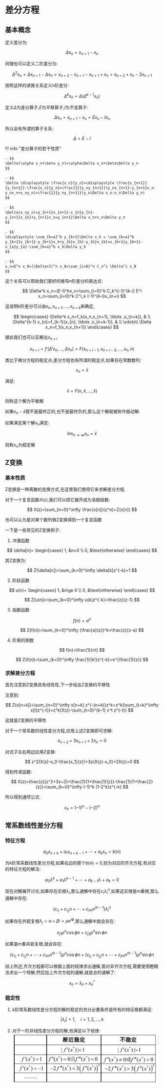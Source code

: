 # 差分方程

## 基本概念

定义差分为:

$$
\Delta x_n=x_{n+1}-x_n
$$

同理也可以定义二阶差分为:

$$
\Delta^2 x_n=\Delta x_{n+1}-\Delta x_{n}=x_{n+2}-x_{n+1}-x_{n+1}+x_{n}=x_{n+2}+x_{n}-2x_{n+1}
$$

按照这样的递推关系定义n阶差分:

$$
\Delta^k x_n =\Delta(\Delta^{k-1} x_{n})
$$

定义$\Delta$为差分算子,$E$为平移算子,$I$为不变算子:

$$
\Delta x_n=x_{n+1}-x_n=Ex_{n}-Ix_n
$$

所以会有所谓的算子关系:

$$
\Delta=E-I
$$

!!! info "差分算子的若干性质"

    - $$
    \Delta(\alpha x_n+\beta y_n)=\alpha\Delta x_n+\beta\Delta y_n
    $$

    - $$
    \Delta \displaystyle \frac{x_n}{y_n}=\displaystyle \frac{x_{n+1}}{y_{n+1}}-\frac{x_n}{y_n}=\frac{1}{y_ny_{n+1}}(y_nx_{n+1}-y_{n+1}x_n-y_nx_n+x_ny_n)=\frac{1}{y_ny_{n+1}}(y_n\Delta x_n-x_n\Delta y_n)
    $$

    - $$
    \Delta(x_ny_n)=y_{n+1}x_{n+1}-x_{n}y_{n}-y_{n+1}x_{n}+y_{n+1}x_n=y_{n+1}\Delta x_n+x_n\Delta y_n
    $$

    - $$
    \displaystyle \sum_{k=a}^b y_{k+1}\Delta x_k = \sum_{k=a}^b y_{k+1}x_{k+1}-y_{k+1}x_k+y_{k}x_{k}-y_{k}x_{k}=x_{b+1}y_{b+1}-x_{a}y_{a}-\sum_{k=a}^b x_k\Delta y_k
    $$

    - $$
    x_n=E^n x_0=(\Delta+I)^n x_0=\sum_{i=0}^n C_n^i \Delta^i x_0
    $$

这个关系可以帮助我们更好的推导$n$阶差分的表达式:

$$
\Delta^k x_n=(E-I)^kx_n=\sum_{i=0}^k C_k^i(-1)^{k-i} E^i x_n=\sum_{i=0}^k C^i_k (-1)^{k-i}x_{n+i}
$$

这说明$k$阶差分可以由$x_n,x_{n+1}, \ldots ,x_{n+k}$来确定,

$$
\begin{cases} 
 \Delta^k x_n=f_k(x_n,x_{n+1}, \ldots ,x_{n+k}), &  \\
 \Delta^{k-1} x_{n}=f_{k-1}(x_{n}, \ldots ,x_{n+k-1}), & \\
 \vdots\\
 \Delta x_n=f_1(x_n,x_{n+1})
 \end{cases}
$$

据此我们也可以反解出$x_{n+i}$

$$
 x_{n+i}=f'(\Delta^i x_n, \ldots ,\Delta x_n)=F(x_{n+i-1},x_{n+i-2}, \ldots ,x_n,n)
$$

类比于微分方程的稳定点,差分方程也有所谓的稳定点,如果存在常数数列:

$$
x_n=\bar{x}
$$

满足:

$$
\bar{x}=F(n,\bar{x}, \ldots ,\bar{x})
$$

则称这个解为平衡解

如果$x_n-\bar{x}$既不是最终正的,也不是最终负的,那么这个解就被称作振动解.

如果满足某个解$x_n$满足:

$$
\lim_{n \to \infty}x_n=\bar{x}
$$

则称$x_n$为稳定解

## Z变换

### 基本性质

Z变换是一种离散的变换方式,在这里我们使用它来求解差分方程.

对于一个复变函数$X(z)$,我们可以把它展开成为洛朗级数:

$$
X(z)=\sum_{n=0}^\infty \frac{x[n]}{z^n}=Z(x[n])
$$

也可以认为是对某个数列做Z变换得到一个复变函数

一下是一些常见的Z变换例子:

1. 冲激函数

$$
\delta[n]=
\begin{cases} 1, &n=0  \\ 0, &\text{otherwise}  \end{cases}
$$

其Z变换为:

$$
Z(\delta[n])=\sum_{k=0}^\infty \delta[k]z^{-k}=1
$$

2. 阶跃函数
   
$$
u(n)=
\begin{cases} 1, &n\ge 0  \\ 0, &\text{otherwise}  \end{cases}
$$

$$
Z(u(n))=\sum_{k=0}^\infty u(k)z^{-k}=\frac{z}{z-1}
$$

3. 指数函数

$$
f(n)=a^n
$$

$$
Z(f(n))=\sum_{k=0}^\infty (\frac{a}{z})^k=\frac{z}{z-a}
$$

4. 阶乘的倒数

$$
f(n)=\frac{1}{n!}
$$

$$
Z(f(n))=\sum_{k=0}^\infty \frac{1}{k!}z^{-k}=e^{\frac{1}{z}}
$$

### 求解差分方程

首先注意到Z变换具有线性性,下一步给出Z变换的平移性

注意到:

$$
Z(x[n+k])=\sum_{n=0}^\infty x[n+k] z^{-(n+k)}z^k=z^k(\sum_{t=k}^\infty x[t]z^{-t})=z^k(X(z)-\sum_{t=0}^{k-1} x^t z^{-t})
$$

这就是Z变换的平移性

对于一个常系数的线性差分方程,应用上述Z变换即可求解:

$$
x_{n+2}+3x_{n+1}+2x_n=0
$$

对式子左右两边应用Z变换:

$$
z^2(X(z)-x_0-\frac{x_1}{z})+3z(X(z)-x_0)+2X(z)=0
$$

得到传递函数:

$$
X(z)=\frac{z}{z^2+3z+2}=\frac{1}{1+\frac{1}{z}}-\frac{1}{1+\frac{2}{z}}=\sum_{k=0}^\infty (-1)^k (1-2^k)z^{-k}
$$

所以得到通项公式:

$$
x_n=(-1)^n-(-2)^n
$$

## 常系数线性差分方程

### 特征方程

$$
a_0x_{n+k}+a_1x_{n+k-1}+ \cdots +a_kx_n=b(n)
$$

为k阶常系数线性差分方程,如果右边的那个$b(n)=0$,则为对应的齐次方程,有对应的特征方程的解法:

$$
a_0\lambda^k+a_1\lambda^{k-1}+ \cdots +a_{k-1}\lambda+a_k=0
$$

现在对解展开讨论,如果存在实根$\lambda_i$,那么通解中存在$c_i\lambda_i^n$,如果这实根是m重根,那么通解中存在:

$$
(c_{i_1}+c_{i_2}n+ \cdots +c_{im}n^{m-1})\lambda_i^n
$$

如果存在共轭复根$\lambda_j=\alpha+\beta i=\rho e^{i\phi}$,那么通解中就会存在:

$$
c_{j1}\rho^n \cos \phi n+c_{j2}\rho^n \sin \phi n
$$

如果是m重共轭复根,就会存在:

$$
(c_{i_1}+c_{i_2}n+ \cdots +c_{im}n^{m-1})\rho^n \cos{\phi n}+(c_{j_1}+c_{j_2}n+ \cdots +c_{jm}n^{m-1})\rho^n \sin {\phi n}
$$

综上所述,齐次方程都可以根据上面的规律求出通解,面对非齐次方程,需要使用瞪眼法求出一个特解,然后加上齐次方程的通解,就是总的通解了:

$$
x_n=\bar{x}_n+x_n^*
$$

### 稳定性

1. k阶常系数线性差分方程的解的稳定的充分必要条件是所有的特征根都满足:

$$
|\lambda_i|<1,\quad i=1,2, \ldots ,k
$$

2. 对于一阶非线性差分方程的解,他满足以下规律:
   ![alt text](image-2.png)

